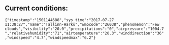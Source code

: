 ## Current conditions: 
 ``` {"timestamp":"1501144688","sys_time":"2017-07-27 11:38:27","name":"Tallinn-Harku","wmocode":"26038","phenomenon":"Few clouds","visibility":"20.0","precipitations":"0","airpressure":"1004.7","relativehumidity":"71","airtemperature":"20.3","winddirection":"36","windspeed":"4.7","windspeedmax":"6.2"} ```
